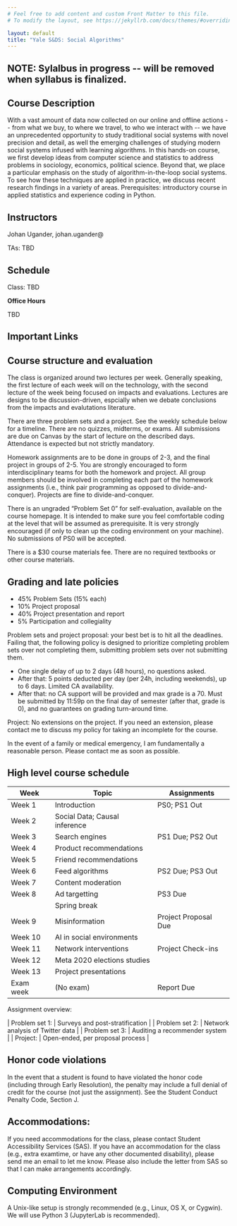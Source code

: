 ```yaml
---
# Feel free to add content and custom Front Matter to this file.
# To modify the layout, see https://jekyllrb.com/docs/themes/#overriding-theme-defaults

layout: default
title: "Yale S&DS: Social Algorithms"
---
```


## NOTE: Sylalbus in progress -- will be removed when syllabus is finalized.


## Course Description

With a vast amount of data now collected on our online and offline actions -- from what we buy, to where we travel, to who we interact with -- we have an unprecedented opportunity to study traditional social systems with novel precision and detail, as well the emerging challenges of studying modern social systems infused with learning algorithms. In this hands-on course, we first develop ideas from computer science and statistics to address problems in sociology, economics, political science. Beyond that, we place a particular emphasis on the study of algorithm-in-the-loop social systems. To see how these techniques are applied in practice, we discuss recent research findings in a variety of areas. Prerequisites: introductory course in applied statistics and experience coding in Python.

## Instructors
Johan Ugander, johan.ugander@ 

TAs: TBD 

## Schedule
Class: TBD

**Office Hours**

TBD
<!--
* Greg: Tues 11:30a -- 1:30p (starting October 4) @ Encina W 101
* Monte: Weds 3:00p -- 5:00p (starting October 5) @ Littlefield 103
	* **NOTE:** Monte will hold office hours on Monday, 10/17 from 4--6pm @ Littlefield 103 instead of Wednesday to accommodate the new Assignment 1 deadline of 10/18.
* Johan: Thurs 10:20a -- 11:15a (starting Sept 29)
-->

## Important Links
<!-- 
* [Canvas page](https://canvas.stanford.edu/courses/x)
* [course Github repo](https://www.github.com/mse231/mse231_f22)
-->

## Course structure and evaluation
The class is organized around two lectures per week. Generally speaking, the first lecture of each week will on the technology, with the second lecture of the week being focused on impacts and evaluations. Lectures are designs to be discussion-driven, espcially when we debate conclusions from the impacts and evalutations literature.

There are three problem sets and a project. See the weekly schedule below for a timeline. There are no quizzes, midterms, or exams. All submissions are due on Canvas by the start of lecture on the described days. Attendance is expected but not strictly mandatory.

Homework assignments are to be done in groups of 2-3, and the final project in groups of 2-5. You are strongly encouraged to form interdisciplinary teams for both the homework and project. All group members should be involved in completing each part of the homework assignments (i.e., think pair programming as opposed to divide-and-conquer). Projects are fine to divide-and-conquer.

There is an ungraded “Problem Set 0” for self-evaluation, available on the course homepage. It is intended to make sure you feel comfortable coding at the level that will be assumed as prerequisite. It is very strongly encouraged (if only to clean up the coding environment on your machine). No submissions of PS0 will be accepted.

There is a $30 course materials fee. There are no required textbooks or other course materials.

## Grading and late policies
* 45% Problem Sets (15% each)
* 10% Project proposal
* 40% Project presentation and report
* 5% Participation and collegiality

Problem sets and project proposal: your best bet is to hit all the deadlines. Failing that, the following policy is designed to prioritize completing problem sets over not completing them, submitting problem sets over not submitting them.  
- One single delay of up to 2 days (48 hours), no questions asked. 
- After that: 5 points deducted per day (per 24h, including weekends), up to 6 days. Limited CA availability. 
- After that: no CA support will be provided and max grade is a 70. Must be submitted by 11:59p on the final day of semester (after that, grade is 0), and no guarantees on grading turn-around time.

Project: No extensions on the project. If you need an extension, please contact me to discuss my policy for taking an incomplete for the course.

In the event of a family or medical emergency, I am fundamentally a reasonable person. Please contact me as soon as possible.

## High level course schedule

| Week | Topic | Assignments |
| --- | --- | --- |
| Week 1  | Introduction	| 	PS0; PS1 Out |
| Week 2  | Social Data; Causal inference | |
| Week 3  | Search engines | PS1 Due; PS2 Out  |
| Week 4  | Product recommendations						|  |
| Week 5  | Friend recommendations | |
| Week 6  | Feed algorithms |  PS2 Due; PS3 Out |
| Week 7  | Content moderation | |	
| Week 8  | Ad targetting	   | PS3 Due |
| | Spring break | |
| Week 9   | Misinformation	   | Project Proposal Due |	
| Week 10 |  AI in social environments | |
| Week 11  | Network interventions	| Project Check-ins |
| Week 12  | Meta 2020 elections studies                 | |
| Week 13 | Project presentations                       | | 
| Exam week | (No exam)	 | Report Due | 

<!--
Social contagion, diffusion, social influence
Online surveys; digital demography
Cell phone and mobility data
-->

Assignment overview:

| Problem set 1: 	| Surveys and post-stratification   | 
| Problem set 2:  	| Network analysis of Twitter data | 
| Problem set 3: 	| Auditing a recommender system | 
| Project: 	| Open-ended, per proposal process |

## Honor code violations
In the event that a student is found to have violated the honor code 
(including through Early Resolution), the penalty may include a full denial of credit for the course (not just the assignment). See the Student Conduct Penalty Code, Section J.

## Accommodations:
If you need accommodations for the class, please contact Student Accessibility Services (SAS). If you have an accommodation for the class (e.g., extra examtime, or have any other documented disability), please send me an email to let me know. Please also include the letter from SAS so that I can make arrangements accordingly.

## Computing Environment

A Unix-like setup is strongly recommended (e.g., Linux, OS X, or Cygwin). We will use Python 3 (JupyterLab is recommended). 
